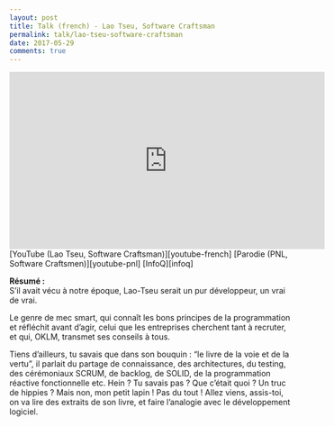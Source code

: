 ```yaml
---
layout: post
title: Talk (french) - Lao Tseu, Software Craftsman
permalink: talk/lao-tseu-software-craftsman
date: 2017-05-29
comments: true
---
```


<iframe width="560" height="315" src="https://www.youtube.com/embed/2vy4rmT46T8" frameborder="0" allowfullscreen></iframe>
[YouTube (Lao Tseu, Software Craftsman)][youtube-french]  
[Parodie (PNL, Software Craftsmen)][youtube-pnl]  
[InfoQ][infoq]

**Résumé :**  
S’il avait vécu à notre époque, Lao-Tseu serait un pur développeur, un vrai de vrai.

Le genre de mec smart, qui connaît les bons principes de la programmation et réfléchit avant d’agir, celui que les entreprises cherchent tant à recruter, et qui, OKLM, transmet ses conseils à tous.

Tiens d’ailleurs, tu savais que dans son bouquin : “le livre de la voie et de la vertu”, il parlait du partage de connaissance, des architectures, du testing, des cérémoniaux SCRUM, de backlog, de SOLID, de la programmation réactive fonctionnelle etc. Hein ? Tu savais pas ? Que c’était quoi ? Un truc de hippies ? Mais non, mon petit lapin ! Pas du tout ! Allez viens, assis-toi, on va lire des extraits de son livre, et faire l’analogie avec le développement logiciel.

[youtube-french]: https://www.youtube.com/watch?v=2vy4rmT46T8
[youtube-pnl]: https://www.youtube.com/watch?v=JLpx0zub0n8
[infoq]: https://www.infoq.com/fr/presentations/codeurs-en-seine-gautier-mechling-software-craftsman

